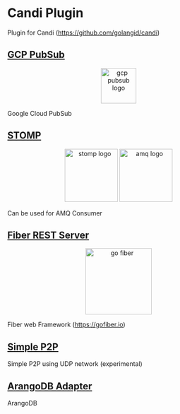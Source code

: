 # Candi Plugin

Plugin for Candi (https://github.com/golangid/candi)

## [GCP PubSub](https://github.com/golangid/candi-plugin/tree/master/gcppubsub)

<p align="center">
<img src="https://storage.googleapis.com/agungdp/static/logo/google-cloud-pub-sub.svg" width="80" alt="gcp pubsub logo" />
</p>

Google Cloud PubSub

## [STOMP](https://github.com/golangid/candi-plugin/tree/master/stomp-broker)

<p align="center">
<img src="https://storage.googleapis.com/agungdp/static/logo/stomp.png" width="120" alt="stomp logo" />
<img src="https://storage.googleapis.com/agungdp/static/logo/amq.png" width="120" alt="amq logo" />
</p>

Can be used for AMQ Consumer

## [Fiber REST Server](https://github.com/golangid/candi-plugin/tree/master/fiber-rest)

<p align="center">
<img src="https://raw.githubusercontent.com/gofiber/docs/master/static/fiber_v2_logo.svg" width="150" alt="go fiber" />
</p>

Fiber web Framework (https://gofiber.io)

## [Simple P2P](https://github.com/golangid/candi-plugin/tree/master/p2p)

Simple P2P using UDP network (experimental)

## [ArangoDB Adapter](https://github.com/golangid/candi-plugin/tree/master/arango-adapter)

ArangoDB
